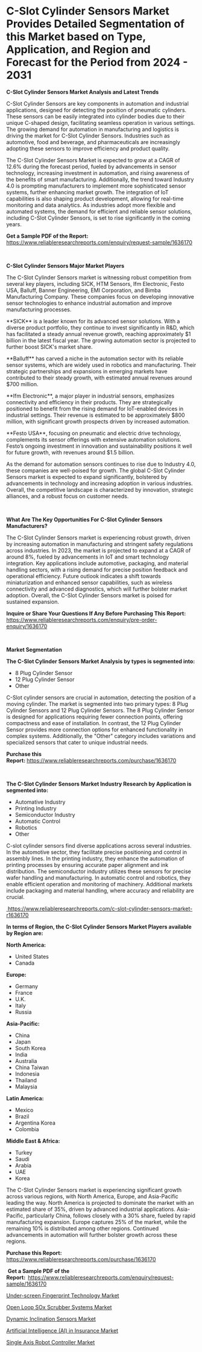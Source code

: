 <p><h1>C-Slot Cylinder Sensors Market Provides Detailed Segmentation of this Market based on Type, Application, and Region and Forecast for the Period from 2024 - 2031</h1></p><p><strong>C-Slot Cylinder Sensors Market Analysis and Latest Trends</strong></p>
<p><p>C-Slot Cylinder Sensors are key components in automation and industrial applications, designed for detecting the position of pneumatic cylinders. These sensors can be easily integrated into cylinder bodies due to their unique C-shaped design, facilitating seamless operation in various settings. The growing demand for automation in manufacturing and logistics is driving the market for C-Slot Cylinder Sensors. Industries such as automotive, food and beverage, and pharmaceuticals are increasingly adopting these sensors to improve efficiency and product quality.</p><p>The C-Slot Cylinder Sensors Market is expected to grow at a CAGR of 12.6% during the forecast period, fueled by advancements in sensor technology, increasing investment in automation, and rising awareness of the benefits of smart manufacturing. Additionally, the trend toward Industry 4.0 is prompting manufacturers to implement more sophisticated sensor systems, further enhancing market growth. The integration of IoT capabilities is also shaping product development, allowing for real-time monitoring and data analytics. As industries adopt more flexible and automated systems, the demand for efficient and reliable sensor solutions, including C-Slot Cylinder Sensors, is set to rise significantly in the coming years.</p></p>
<p><strong>Get a Sample PDF of the Report:&nbsp;</strong> <a href="https://www.reliableresearchreports.com/enquiry/request-sample/1636170?utm_campaign=11&utm_medium=2&utm_source=Github&utm_content=ia&utm_term=07122024&utm_id=c-slot-cylinder-sensors">https://www.reliableresearchreports.com/enquiry/request-sample/1636170</a></p>
<p>&nbsp;</p>
<p><strong>C-Slot Cylinder Sensors Major Market Players</strong></p>
<p><p>The C-Slot Cylinder Sensors market is witnessing robust competition from several key players, including SICK, HTM Sensors, Ifm Electronic, Festo USA, Balluff, Banner Engineering, EMI Corporation, and Bimba Manufacturing Company. These companies focus on developing innovative sensor technologies to enhance industrial automation and improve manufacturing processes.</p><p>**SICK** is a leader known for its advanced sensor solutions. With a diverse product portfolio, they continue to invest significantly in R&D, which has facilitated a steady annual revenue growth, reaching approximately $1 billion in the latest fiscal year. The growing automation sector is projected to further boost SICK's market share.</p><p>**Balluff** has carved a niche in the automation sector with its reliable sensor systems, which are widely used in robotics and manufacturing. Their strategic partnerships and expansions in emerging markets have contributed to their steady growth, with estimated annual revenues around $700 million.</p><p>**Ifm Electronic**, a major player in industrial sensors, emphasizes connectivity and efficiency in their products. They are strategically positioned to benefit from the rising demand for IoT-enabled devices in industrial settings. Their revenue is estimated to be approximately $800 million, with significant growth prospects driven by increased automation.</p><p>**Festo USA**, focusing on pneumatic and electric drive technology, complements its sensor offerings with extensive automation solutions. Festo’s ongoing investment in innovation and sustainability positions it well for future growth, with revenues around $1.5 billion.</p><p>As the demand for automation sensors continues to rise due to Industry 4.0, these companies are well-poised for growth. The global C-Slot Cylinder Sensors market is expected to expand significantly, bolstered by advancements in technology and increasing adoption in various industries. Overall, the competitive landscape is characterized by innovation, strategic alliances, and a robust focus on customer needs.</p></p>
<p>&nbsp;</p>
<p><strong>What Are The Key Opportunities For C-Slot Cylinder Sensors Manufacturers?</strong></p>
<p><p>The C-Slot Cylinder Sensors market is experiencing robust growth, driven by increasing automation in manufacturing and stringent safety regulations across industries. In 2023, the market is projected to expand at a CAGR of around 8%, fueled by advancements in IoT and smart technology integration. Key applications include automotive, packaging, and material handling sectors, with a rising demand for precise position feedback and operational efficiency. Future outlook indicates a shift towards miniaturization and enhanced sensor capabilities, such as wireless connectivity and advanced diagnostics, which will further bolster market adoption. Overall, the C-Slot Cylinder Sensors market is poised for sustained expansion.</p></p>
<p><strong>Inquire or Share Your Questions If Any Before Purchasing This Report:</strong> <a href="https://www.reliableresearchreports.com/enquiry/pre-order-enquiry/1636170?utm_campaign=11&utm_medium=2&utm_source=Github&utm_content=ia&utm_term=07122024&utm_id=c-slot-cylinder-sensors">https://www.reliableresearchreports.com/enquiry/pre-order-enquiry/1636170</a></p>
<p>&nbsp;</p>
<p><strong>Market Segmentation</strong></p>
<p><strong>The C-Slot Cylinder Sensors Market Analysis by types is segmented into:</strong></p>
<p><ul><li>8 Plug Cylinder Sensor</li><li>12 Plug Cylinder Sensor</li><li>Other</li></ul></p>
<p><p>C-Slot cylinder sensors are crucial in automation, detecting the position of a moving cylinder. The market is segmented into two primary types: 8 Plug Cylinder Sensors and 12 Plug Cylinder Sensors. The 8 Plug Cylinder Sensor is designed for applications requiring fewer connection points, offering compactness and ease of installation. In contrast, the 12 Plug Cylinder Sensor provides more connection options for enhanced functionality in complex systems. Additionally, the "Other" category includes variations and specialized sensors that cater to unique industrial needs.</p></p>
<p><strong>Purchase this Report:&nbsp;</strong><a href="https://www.reliableresearchreports.com/purchase/1636170?utm_campaign=11&utm_medium=2&utm_source=Github&utm_content=ia&utm_term=07122024&utm_id=c-slot-cylinder-sensors">https://www.reliableresearchreports.com/purchase/1636170</a></p>
<p>&nbsp;</p>
<p><strong>The C-Slot Cylinder Sensors Market Industry Research by Application is segmented into:</strong></p>
<p><ul><li>Automative Industry</li><li>Printing Industry</li><li>Semiconductor Industry</li><li>Automatic Control</li><li>Robotics</li><li>Other</li></ul></p>
<p><p>C-slot cylinder sensors find diverse applications across several industries. In the automotive sector, they facilitate precise positioning and control in assembly lines. In the printing industry, they enhance the automation of printing processes by ensuring accurate paper alignment and ink distribution. The semiconductor industry utilizes these sensors for precise wafer handling and manufacturing. In automatic control and robotics, they enable efficient operation and monitoring of machinery. Additional markets include packaging and material handling, where accuracy and reliability are crucial.</p></p>
<p><a href="https://www.reliableresearchreports.com/c-slot-cylinder-sensors-market-r1636170?utm_campaign=11&utm_medium=2&utm_source=Github&utm_content=ia&utm_term=07122024&utm_id=c-slot-cylinder-sensors">&nbsp;https://www.reliableresearchreports.com/c-slot-cylinder-sensors-market-r1636170</a></p>
<p><strong>In terms of Region, the C-Slot Cylinder Sensors Market Players available by Region are:</strong></p>
<p>
    <p> <strong> North America: </strong>
        <ul>
            <li>United States</li>
            <li>Canada</li>
        </ul>
        </p> 
    <p> <strong> Europe: </strong>
        <ul>
            <li>Germany</li>
            <li>France</li>
            <li>U.K.</li>
            <li>Italy</li>
            <li>Russia</li>
        </ul>
        </p> 
    <p> <strong> Asia-Pacific: </strong>
        <ul>
            <li>China</li>
            <li>Japan</li>
            <li>South Korea</li>
            <li>India</li>
            <li>Australia</li>
            <li>China Taiwan</li>
            <li>Indonesia</li>
            <li>Thailand</li>
            <li>Malaysia</li>
        </ul>
        </p> 
    <p> <strong> Latin America: </strong>
        <ul>
            <li>Mexico</li>
            <li>Brazil</li>
            <li>Argentina Korea</li>
            <li>Colombia</li>
        </ul>
        </p> 
    <p> <strong> Middle East & Africa: </strong>
        <ul>
            <li>Turkey</li>
            <li>Saudi</li>
            <li>Arabia</li>
            <li>UAE</li>
            <li>Korea</li>
        </ul>
    </p>
    </p>
<p><p>The C-Slot Cylinder Sensors market is experiencing significant growth across various regions, with North America, Europe, and Asia-Pacific leading the way. North America is projected to dominate the market with an estimated share of 35%, driven by advanced industrial applications. Asia-Pacific, particularly China, follows closely with a 30% share, fueled by rapid manufacturing expansion. Europe captures 25% of the market, while the remaining 10% is distributed among other regions. Continued advancements in automation will further bolster growth across these regions.</p></p>
<p><strong>Purchase this Report: </strong><a href="https://www.reliableresearchreports.com/purchase/1636170?utm_campaign=11&utm_medium=2&utm_source=Github&utm_content=ia&utm_term=07122024&utm_id=c-slot-cylinder-sensors">https://www.reliableresearchreports.com/purchase/1636170</a></p>
<p>&nbsp;<strong>Get a Sample PDF of the Report:&nbsp;&nbsp;</strong><a href="https://www.reliableresearchreports.com/enquiry/request-sample/1636170?utm_campaign=11&utm_medium=2&utm_source=Github&utm_content=ia&utm_term=07122024&utm_id=c-slot-cylinder-sensors">https://www.reliableresearchreports.com/enquiry/request-sample/1636170</a></p>
<p><strong></strong></p>
<p><p><a href="https://www.linkedin.com/pulse/under-screen-fingerprint-technology-market-size-projected-expand-2caoe?utm_campaign=11&utm_medium=2&utm_source=Github&utm_content=ia&utm_term=07122024&utm_id=c-slot-cylinder-sensors">Under-screen Fingerprint Technology Market</a></p><p><a href="https://issuu.com/reportprime-2/docs/open-loop-sox-scrubber-systems-market-size-2030.pp?utm_campaign=11&utm_medium=2&utm_source=Github&utm_content=ia&utm_term=07122024&utm_id=c-slot-cylinder-sensors">Open Loop SOx Scrubber Systems Market</a></p><p><a href="https://github.com/gukenneth26571/Market-Research-Report-List-1/blob/main/dynamic-inclination-sensors-market.md?utm_campaign=11&utm_medium=2&utm_source=Github&utm_content=ia&utm_term=07122024&utm_id=c-slot-cylinder-sensors">Dynamic Inclination Sensors Market</a></p><p><a href="https://www.linkedin.com/pulse/empowering-stakeholders-insights-from-artificial-intelligence-xl0je?utm_campaign=11&utm_medium=2&utm_source=Github&utm_content=ia&utm_term=07122024&utm_id=c-slot-cylinder-sensors">Artificial Intelligence (AI) in Insurance Market</a></p><p><a href="https://issuu.com/reportprime-2/docs/single-axis-robot-controller-market-size-2030.pptx?utm_campaign=11&utm_medium=2&utm_source=Github&utm_content=ia&utm_term=07122024&utm_id=c-slot-cylinder-sensors">Single Axis Robot Controller Market</a></p></p>